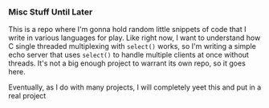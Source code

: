 ### Misc Stuff Until Later 

This is a repo where I'm gonna hold random little snippets of code that I write in various languages 
for play.  Like right now, I want to understand how C single threaded multiplexing with `select()` works, so
I'm writing a simple echo server that uses `select()` to handle multiple clients at once without threads.
It's not a big enough project to warrant its own repo, so it goes here.

Eventually, as I do with many projects, I will completely yeet this and put in a real project
